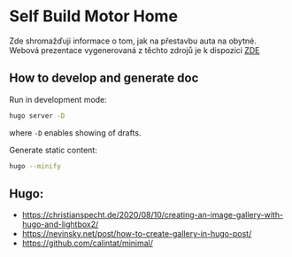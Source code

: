 # Self Build Motor Home

Zde shromažďuji informace o tom, jak na přestavbu auta na obytné.
Webová prezentace vygenerovaná z těchto zdrojů je k dispozici [ZDE](https://mnezerka.github.io/SelfBuildMotorHome/)

## How to develop and generate doc

Run in development mode:
```bash
hugo server -D
```
where `-D` enables showing of drafts.

Generate static content:
```bash
hugo --minify
```

## Hugo:

* https://christianspecht.de/2020/08/10/creating-an-image-gallery-with-hugo-and-lightbox2/
* https://nevinsky.net/post/how-to-create-gallery-in-hugo-post/
* https://github.com/calintat/minimal/